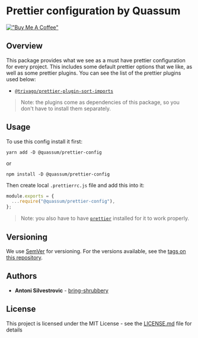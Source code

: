 # Prettier configuration by Quassum 

[!["Buy Me A Coffee"](https://www.buymeacoffee.com/assets/img/custom_images/orange_img.png)](https://www.buymeacoffee.com/bring.shrubbery)

## Overview

This package provides what we see as a must have prettier configuration for every project.
This includes some default prettier options that we like, as well as some prettier plugins.
You can see the list of the prettier plugins used below:

- [`@trivago/prettier-plugin-sort-imports`](https://github.com/trivago/prettier-plugin-sort-imports)

> Note: the plugins come as dependencies of this package, so you don't have to install them separately.

## Usage

To use this config install it first:

```
yarn add -D @quassum/prettier-config
```

or

```
npm install -D @quassum/prettier-config
```

Then create local `.prettierrc.js` file and add this into it:

```js
module.exports = {
  ...require("@quassum/prettier-config"),
};
```

> Note: you also have to have [`prettier`](https://github.com/prettier/prettier) installed for it to work properly.

## Versioning

We use [SemVer](http://semver.org/) for versioning. For the versions available, see the [tags on this repository](https://github.com/quassum/prettier-config/tags).

## Authors

- **Antoni Silvestrovic** - [bring-shrubbery](https://github.com/bring-shrubbery)

## License

This project is licensed under the MIT License - see the [LICENSE.md](LICENSE.md) file for details
